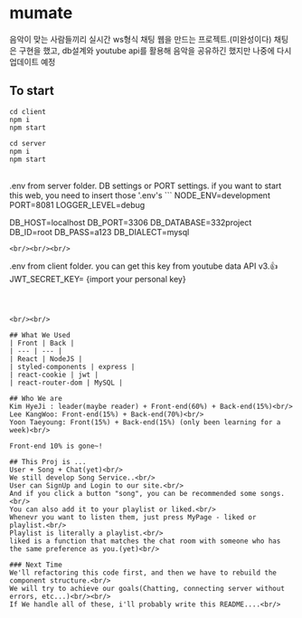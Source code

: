 # mumate

음악이 맞는 사람들끼리 실시간 ws형식 채팅 웹을 만드는 프로젝트.(미완성이다)
채팅은 구현을 했고, db설계와 youtube api를 활용해 음악을 공유하긴 했지만 나중에 다시 업데이트 예정
## To start
```shell
cd client
npm i
npm start
```
```shell
cd server
npm i
npm start
```
<br/>
.env from server folder. DB settings or PORT settings. 
if you want to start this web, you need to insert those '.env's
```
NODE_ENV=development
PORT=8081
LOGGER_LEVEL=debug

DB_HOST=localhost
DB_PORT=3306
DB_DATABASE=332project
DB_ID=root
DB_PASS=a123
DB_DIALECT=mysql
```
<br/><br/><br/>
```
.env from client folder. you can get this key from youtube data API v3.👍
JWT_SECRET_KEY= {import your personal key}
```



<br/><br/>

## What We Used
| Front | Back |
| --- | --- |
| React | NodeJS |
| styled-components | express |
| react-cookie | jwt |
| react-router-dom | MySQL |

## Who We are
Kim HyeJi : leader(maybe reader) + Front-end(60%) + Back-end(15%)<br/>
Lee KangWoo: Front-end(15%) + Back-end(70%)<br/>
Yoon Taeyoung: Front(15%) + Back-end(15%) (only been learning for a week)<br/>

Front-end 10% is gone~!

## This Proj is ...
User + Song + Chat(yet)<br/>
We still develop Song Service..<br/>
User can SignUp and Login to our site.<br/>
And if you click a button "song", you can be recommended some songs.<br/>
You can also add it to your playlist or liked.<br/>
Whenevr you want to listen them, just press MyPage - liked or playlist.<br/>
Playlist is literally a playlist.<br/>
liked is a function that matches the chat room with someone who has the same preference as you.(yet)<br/>

### Next Time
We'll refactoring this code first, and then we have to rebuild the component structure.<br/>
We will try to achieve our goals(Chatting, connecting server without errors, etc...)<br/><br/>
If We handle all of these, i'll probably write this README....<br/>
